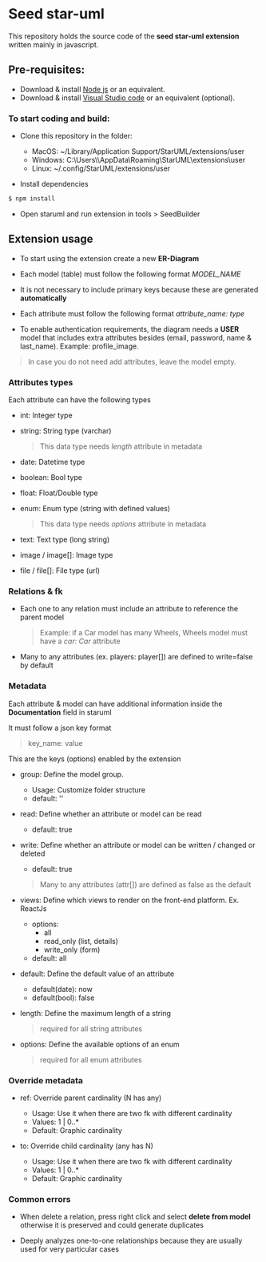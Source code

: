# Seed star-uml

This repository holds the source code of the **seed star-uml extension** written mainly in javascript.

## Pre-requisites:

-  Download & install [Node js](https://nodejs.org/en/download/) or an equivalent.
-  Download & install [Visual Studio code](https://code.visualstudio.com/) or an equivalent (optional).

### To start coding and build:

-  Clone this repository in the folder:

   -  MacOS: ~/Library/Application Support/StarUML/extensions/user
   -  Windows: C:\\Users\\\AppData\\Roaming\\StarUML\\extensions\\user
   -  Linux: ~/.config/StarUML/extensions/user 

-  Install dependencies
```bash
$ npm install
```

-  Open staruml and run extension in tools > SeedBuilder

## Extension usage

-  To start using the extension create a new **ER-Diagram**

-  Each model (table) must follow the following format *MODEL_NAME*

-  It is not necessary to include primary keys because these are generated **automatically**

-  Each attribute must follow the following format *attribute_name: type*

-  To enable authentication requirements, the diagram needs a **USER** model that includes extra attributes besides (email, password, name & last_name). Example: profile_image.

 > In case you do not need add attributes, leave the model empty.


### Attributes types

Each attribute can have the following types

-  int: Integer type
-  string: String type (varchar)
   >  This data type needs *length* attribute in metadata

-  date: Datetime type
-  boolean: Bool type
-  float: Float/Double type
-  enum: Enum type (string with defined values)
   >  This data type needs *options* attribute in metadata

-  text: Text type (long string)
-  image / image[]: Image type 
-  file / file[]: File type (url)

### Relations & fk

-  Each one to any relation must include an attribute to reference the parent model
   > Example: if a Car model has many Wheels, Wheels model must have a *car: Car* attribute  

-  Many to any attributes (ex. players: player[]) are defined to write=false by default

### Metadata

Each attribute & model can have additional information inside the **Documentation** field in staruml

It must follow a json key format

> key_name: value

This are the keys (options) enabled by the extension

- group: Define the model group.
    - Usage: Customize folder structure
    - default: ''

-  read: Define whether an attribute or model can be read
   -  default: true

-  write: Define whether an attribute or model can be written / changed or deleted
    -  default: true
    > Many to any attributes (attr[]) are defined as false as the default

-  views: Define which views to render on the front-end platform. Ex. ReactJs
   -  options:
      -  all
      -  read_only (list, details)
      -  write_only (form)
   -  default: all

-  default: Define the default value of an attribute
   -  default(date): now
   -  default(bool): false

-  length: Define the maximum length of a string
   > required for all string attributes

-  options: Define the available options of an enum
   > required for all enum attributes


### Override metadata

-  ref: Override parent cardinality (N has any)
    - Usage: Use it when there are two fk with different cardinality
    - Values: 1 | 0..* 
    - Default: Graphic cardinality


-  to: Override child cardinality (any has N)
    - Usage: Use it when there are two fk with different cardinality
    - Values: 1 | 0..*
    - Default: Graphic cardinality

### Common errors

-  When delete a relation, press right click and select **delete from model** otherwise it is preserved and could generate duplicates

-  Deeply analyzes one-to-one relationships because they are usually used for very particular cases